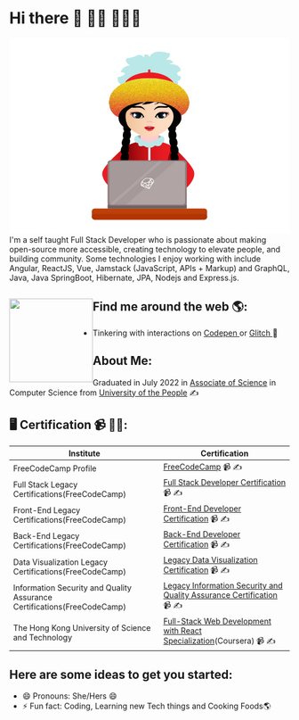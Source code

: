 # Hi there 👋 👋🏾 👩🏾‍💻



<img src="https://github.com/codershona/codershona/blob/master/me%201%20.png" width="650" height="350" alt="banner that says developer girl - software engineer, content creator and community organizer alongside a cartoon illustration of Monica">
I'm a self taught Full Stack Developer who is passionate about making open-source more accessible, creating technology to elevate people, and building community. Some technologies I enjoy working with include Angular, ReactJS, Vue, Jamstack (JavaScript, APIs + Markup) and GraphQL, Java, Java SpringBoot, Hibernate, JPA, Nodejs and Express.js. 


## Find me around the web 🌎: <img align="left" width="150" height="150" src="https://github.com/M0nica/M0nica/blob/main/octomonica/m0nica-octocat-rotating.gif?raw=true"></a>

<!-- - <img src="https://pic.sopili.net/pub/emoji/twitter/2/72x72/1f4cb.png" width=20 height=20> My Blog: [Medium](https://medium.com/@gcodetech) -->
- Tinkering with interactions on <a href="https://codepen.io/techertech"> Codepen </a> or <a href="https://glitch.com/@devolikaa"> Glitch </a>  🏓
<!--  - Sharing updates on <a href="#"> LinkedIn </a> 💼 -->
<!-- - Connect with me on [Twitter](https://twitter.com/BRupanzel)🌎
- Read My Instagram Blogs in [Instagram](https://www.instagram.com/goldcodetech/)🌎 -->

## About Me:
Graduated in July 2022 in [Associate of Science](https://www.uopeople.edu/programs/cs/degrees/computer-science-associates-degree/) in Computer Science from [University of the People](https://www.uopeople.edu/) ✍

## 🖥 Certification 📹 ✍🏾:

| Institute                 | Certification         |
| ------------------------- | --------------------- |
| FreeCodeCamp Profile      | [FreeCodeCamp](https://www.freecodecamp.org/falgunislam)  📹 ✍|
| Full Stack Legacy Certifications(FreeCodeCamp) | [Full Stack Developer Certification](https://www.freecodecamp.org/certification/falgunislam/full-stack)  📹 ✍|
| Front-End Legacy Certifications(FreeCodeCamp)  | [Front-End Developer Certification](https://www.freecodecamp.org/certification/falgunislam/legacy-front-end)  📹 ✍ |
| Back-End Legacy Certifications(FreeCodeCamp)   | [Back-End Developer Certification](https://www.freecodecamp.org/certification/falgunislam/legacy-back-end)  📹 ✍ |
| Data Visualization Legacy Certifications(FreeCodeCamp) | [Legacy Data Visualization Certification](https://www.freecodecamp.org/certification/falgunislam/legacy-data-visualization)  📹 ✍|
| Information Security and Quality Assurance Certifications(FreeCodeCamp) | [Legacy Information Security and Quality Assurance Certification](https://www.freecodecamp.org/certification/falgunislam/information-security-and-quality-assuranc)  📹 ✍ |
| The Hong Kong University of Science and Technology | [Full-Stack Web Development with React Specialization](https://www.coursera.org/account/accomplishments/specialization/certificate/5HSL27UQHJV6)(Coursera)  📹 ✍|


## Here are some ideas to get you started:
<!-- 
- 🔭 I’m currently working on Mozilla as a Open Source Contributer as a Volunteer, Check out my [Contribution](#) in [BUGZILLA](https://bugzilla.mozilla.org/user_profile?user_id=675496) using Mercurial and Phabricator as a version control. -->
<!-- - 🌱 I’m currently learning System Design and Docker and Devops -->
<!-- - 👯 I’m looking to collaborate on ... -->
<!-- - 🤔 I’m looking for help with ... -->
<!-- - 💬 Ask me about ... -->
<!-- - 📫 How to reach me: [Instagram]() 💬 -->
<!-- - 🌱 My Personal Site: [WebSite](https://myapp-53a0c.web.app/) -->
- 😄 Pronouns: She/Hers 😄
- ⚡ Fun fact: Coding, Learning new Tech things and Cooking Foods🌎
<!-- (https://bugzilla.mozilla.org/buglist.cgi?query_format=advanced&emailtype1=exact&emailassigned_to1=1&email1=falgunimst95%40gmail.com&list_id=15753367) -->

